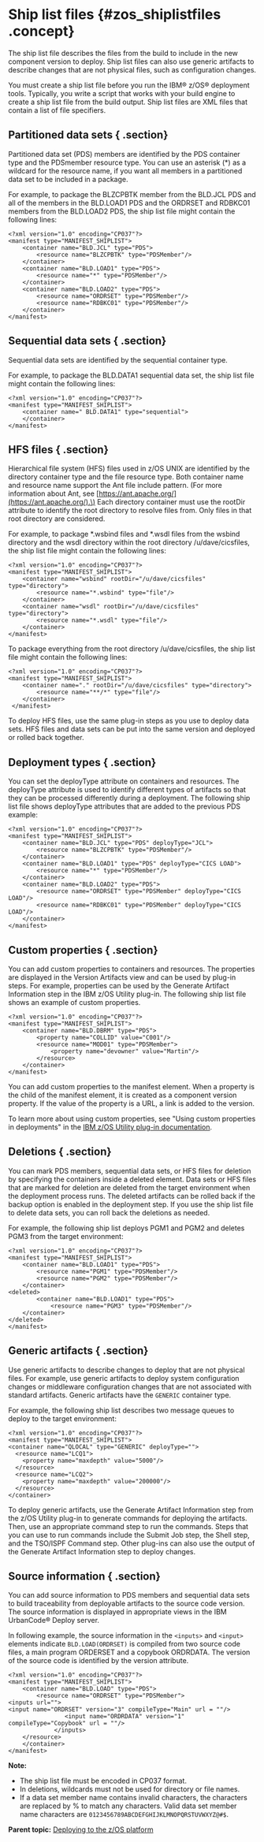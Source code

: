 # Ship list files {#zos_shiplistfiles .concept}

The ship list file describes the files from the build to include in the new component version to deploy. Ship list files can also use generic artifacts to describe changes that are not physical files, such as configuration changes.

You must create a ship list file before you run the IBM® z/OS® deployment tools. Typically, you write a script that works with your build engine to create a ship list file from the build output. Ship list files are XML files that contain a list of file specifiers.

## Partitioned data sets { .section}

Partitioned data set \(PDS\) members are identified by the PDS container type and the PDSmember resource type. You can use an asterisk \(\*\) as a wildcard for the resource name, if you want all members in a partitioned data set to be included in a package.

For example, to package the BLZCPBTK member from the BLD.JCL PDS and all of the members in the BLD.LOAD1 PDS and the ORDRSET and RDBKC01 members from the BLD.LOAD2 PDS, the ship list file might contain the following lines:

```
<?xml version="1.0" encoding="CP037"?>
<manifest type="MANIFEST_SHIPLIST">
    <container name="BLD.JCL" type="PDS">
        <resource name="BLZCPBTK" type="PDSMember"/>
    </container>
    <container name="BLD.LOAD1" type="PDS">
        <resource name="*" type="PDSMember"/>
    </container>
    <container name="BLD.LOAD2" type="PDS">
        <resource name="ORDRSET" type="PDSMember"/>
        <resource name="RDBKC01" type="PDSMember"/>
    </container>
</manifest>
```

## Sequential data sets { .section}

Sequential data sets are identified by the sequential container type.

For example, to package the BLD.DATA1 sequential data set, the ship list file might contain the following lines:

```
<?xml version="1.0" encoding="CP037"?>
<manifest type="MANIFEST_SHIPLIST">
    <container name=" BLD.DATA1" type="sequential">
    </container>
</manifest>
```

## HFS files { .section}

Hierarchical file system \(HFS\) files used in z/OS UNIX are identified by the directory container type and the file resource type. Both container name and resource name support the Ant file include pattern. \(For more information about Ant, see [https://ant.apache.org/](https://ant.apache.org/).\) Each directory container must use the rootDir attribute to identify the root directory to resolve files from. Only files in that root directory are considered.

For example, to package \*.wsbind files and \*.wsdl files from the wsbind directory and the wsdl directory within the root directory /u/dave/cicsfiles, the ship list file might contain the following lines:

```
<?xml version="1.0" encoding="CP037"?>
<manifest type="MANIFEST_SHIPLIST">
    <container name="wsbind" rootDir="/u/dave/cicsfiles" type="directory">
        <resource name="*.wsbind" type="file"/>
    </container>
    <container name="wsdl" rootDir="/u/dave/cicsfiles" type="directory">
        <resource name="*.wsdl" type="file"/>
    </container>
</manifest>
```

To package everything from the root directory /u/dave/cicsfiles, the ship list file might contain the following lines:

```
<?xml version="1.0" encoding="CP037"?>
<manifest type="MANIFEST_SHIPLIST">
    <container name="." rootDir="/u/dave/cicsfiles" type="directory">
        <resource name="**/*" type="file"/>
    </container>	
 </manifest>
```

To deploy HFS files, use the same plug-in steps as you use to deploy data sets. HFS files and data sets can be put into the same version and deployed or rolled back together.

## Deployment types { .section}

You can set the deployType attribute on containers and resources. The deployType attribute is used to identify different types of artifacts so that they can be processed differently during a deployment. The following ship list file shows deployType attributes that are added to the previous PDS example:

```
<?xml version="1.0" encoding="CP037"?>
<manifest type="MANIFEST_SHIPLIST">
    <container name="BLD.JCL" type="PDS" deployType="JCL">
        <resource name="BLZCPBTK" type="PDSMember"/>
    </container>
    <container name="BLD.LOAD1" type="PDS" deployType="CICS LOAD">
        <resource name="*" type="PDSMember"/>
    </container>
    <container name="BLD.LOAD2" type="PDS">
        <resource name="ORDRSET" type="PDSMember" deployType="CICS LOAD"/>
        <resource name="RDBKC01" type="PDSMember" deployType="CICS LOAD"/>
    </container>
</manifest>
```

## Custom properties { .section}

You can add custom properties to containers and resources. The properties are displayed in the Version Artifacts view and can be used by plug-in steps. For example, properties can be used by the Generate Artifact Information step in the IBM z/OS Utility plug-in. The following ship list file shows an example of custom properties.

```
<?xml version="1.0" encoding="CP037"?>
<manifest type="MANIFEST_SHIPLIST">
    <container name="BLD.DBRM" type="PDS">
        <property name="COLLID" value="C001"/>
        <resource name="MOD01" type="PDSMember">
            <property name="devowner" value="Martin"/>
        </resource>
    </container>
</manifest>
```

You can add custom properties to the manifest element. When a property is the child of the manifest element, it is created as a component version property. If the value of the property is a URL, a link is added to the version.

To learn more about using custom properties, see "Using custom properties in deployments" in the [IBM z/OS Utility plug-in documentation](https://developer.ibm.com/urbancode/plugindoc/ibmucd/zos-utility-plug/).

## Deletions { .section}

You can mark PDS members, sequential data sets, or HFS files for deletion by specifying the containers inside a deleted element. Data sets or HFS files that are marked for deletion are deleted from the target environment when the deployment process runs. The deleted artifacts can be rolled back if the backup option is enabled in the deployment step. If you use the ship list file to delete data sets, you can roll back the deletions as needed.

For example, the following ship list deploys PGM1 and PGM2 and deletes PGM3 from the target environment:

```
<?xml version="1.0" encoding="CP037"?>
<manifest type="MANIFEST_SHIPLIST">
    <container name="BLD.LOAD1" type="PDS">
        <resource name="PGM1" type="PDSMember"/>
        <resource name="PGM2" type="PDSMember"/>
    </container>
<deleted>
    	<container name="BLD.LOAD1" type="PDS">
        	<resource name="PGM3" type="PDSMember"/>
	</container>
</deleted>
</manifest>
```

## Generic artifacts { .section}

Use generic artifacts to describe changes to deploy that are not physical files. For example, use generic artifacts to deploy system configuration changes or middleware configuration changes that are not associated with standard artifacts. Generic artifacts have the `GENERIC` container type.

For example, the following ship list describes two message queues to deploy to the target environment:

```
<?xml version="1.0" encoding="CP037"?>
<manifest type="MANIFEST_SHIPLIST">
<container name="QLOCAL" type="GENERIC" deployType="">
  <resource name="LCQ1">
    <property name="maxdepth" value="5000"/>
  </resource>
  <resource name="LCQ2">
    <property name="maxdepth" value="200000"/>
  </resource>
</container>
```

To deploy generic artifacts, use the Generate Artifact Information step from the z/OS Utility plug-in to generate commands for deploying the artifacts. Then, use an appropriate command step to run the commands. Steps that you can use to run commands include the Submit Job step, the Shell step, and the TSO/ISPF Command step. Other plug-ins can also use the output of the Generate Artifact Information step to deploy changes.

## Source information { .section}

You can add source information to PDS members and sequential data sets to build traceability from deployable artifacts to the source code version. The source information is displayed in appropriate views in the IBM UrbanCode® Deploy server.

In following example, the source information in the `<inputs>` and `<input>` elements indicate `BLD.LOAD(ORDRSET)` is compiled from two source code files, a main program ORDERSET and a copybook ORDRDATA. The version of the source code is identified by the version attribute.

```
<?xml version="1.0" encoding="CP037"?>
<manifest type="MANIFEST_SHIPLIST">
    <container name="BLD.LOAD" type="PDS">
        <resource name="ORDRSET" type="PDSMember">
<inputs url="">
<input name="ORDRSET" version="3" compileType="Main" url = ""/>
                <input name="ORDRDATA" version="1" compileType="Copybook" url = ""/>
             </inputs>
	</resource>
    </container>
</manifest>

```

**Note:** 

-   The ship list file must be encoded in CP037 format.
-   In deletions, wildcards must not be used for directory or file names.
-   If a data set member name contains invalid characters, the characters are replaced by % to match any characters. Valid data set member name characters are `0123456789ABCDEFGHIJKLMNOPQRSTUVWXYZ@#$`.

**Parent topic:** [Deploying to the z/OS platform](../topics/deploying_zos.md)

